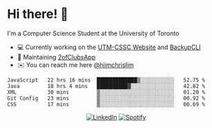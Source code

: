 # Hi there! 👋
I'm a Computer Science Student at the University of Toronto

- 💻 Currently working on the [UTM-CSSC Website](https://github.com/UTM-CSSC) and [BackupCLI](https://github.com/BackupHub/BackupCLI)
- 🔨 Maintaining [2ofClubsApp](https://github.com/2ofClubsApp)
- ✉️ You can reach me here [@hiimchrislim](mailto:hello@hiimchrislim.co)

<!--START_SECTION:waka-->
```text
JavaScript   22 hrs 16 mins  █████████████▒░░░░░░░░░░░   52.75 % 
Java         18 hrs 4 mins   ██████████▓░░░░░░░░░░░░░░   42.82 % 
XML          30 mins         ▒░░░░░░░░░░░░░░░░░░░░░░░░   01.20 % 
Git Config   23 mins         ▒░░░░░░░░░░░░░░░░░░░░░░░░   00.92 % 
CSS          17 mins         ▒░░░░░░░░░░░░░░░░░░░░░░░░   00.69 % 
```
<!--END_SECTION:waka-->

<div align="center">
<a href="https://www.linkedin.com/in/hiimchrislim" target="_blank"><img src="https://img.shields.io/badge/LinkedIn-%230077B5.svg?&style=flat-square&logo=linkedin&logoColor=white" alt="LinkedIn"></a>
<a href="https://open.spotify.com/user/clim1231" target="_blank"><img src="https://img.shields.io/badge/Spotify-%231ED760.svg?&style=flat-square&logo=spotify&logoColor=white" alt="Spotify"></a>

</div>

